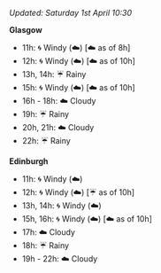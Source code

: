 *Updated: Saturday 1st April 10:30*

**Glasgow**

* 11h: :cyclone: Windy (:cloud:) [:cloud: as of 8h]
* 12h: :cyclone: Windy (:cloud:) [:cloud: as of 10h]
* 13h, 14h: :umbrella: Rainy
* 15h: :cyclone: Windy (:cloud:) [:cloud: as of 10h]
* 16h - 18h: :cloud: Cloudy
* 19h: :umbrella: Rainy
* 20h, 21h: :cloud: Cloudy
* 22h: :umbrella: Rainy

**Edinburgh**

* 11h: :cyclone: Windy (:cloud:)
* 12h: :cyclone: Windy (:cloud:) [:umbrella: as of 10h]
* 13h, 14h: :cyclone: Windy (:cloud:)
* 15h, 16h: :cyclone: Windy (:cloud:) [:cloud: as of 10h]
* 17h: :cloud: Cloudy
* 18h: :umbrella: Rainy
* 19h - 22h: :cloud: Cloudy
